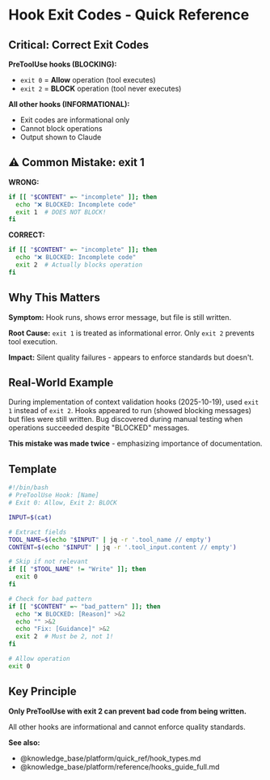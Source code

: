 # Hook Exit Codes - Quick Reference

## Critical: Correct Exit Codes

**PreToolUse hooks (BLOCKING):**
- `exit 0` = **Allow** operation (tool executes)
- `exit 2` = **BLOCK** operation (tool never executes)

**All other hooks (INFORMATIONAL):**
- Exit codes are informational only
- Cannot block operations
- Output shown to Claude

## ⚠️ Common Mistake: exit 1

**WRONG:**
```bash
if [[ "$CONTENT" =~ "incomplete" ]]; then
  echo "❌ BLOCKED: Incomplete code"
  exit 1  # DOES NOT BLOCK!
fi
```

**CORRECT:**
```bash
if [[ "$CONTENT" =~ "incomplete" ]]; then
  echo "❌ BLOCKED: Incomplete code"
  exit 2  # Actually blocks operation
fi
```

## Why This Matters

**Symptom:** Hook runs, shows error message, but file is still written.

**Root Cause:** `exit 1` is treated as informational error. Only `exit 2` prevents tool execution.

**Impact:** Silent quality failures - appears to enforce standards but doesn't.

## Real-World Example

During implementation of context validation hooks (2025-10-19), used `exit 1` instead of `exit 2`. Hooks appeared to run (showed blocking messages) but files were still written. Bug discovered during manual testing when operations succeeded despite "BLOCKED" messages.

**This mistake was made twice** - emphasizing importance of documentation.

## Template

```bash
#!/bin/bash
# PreToolUse Hook: [Name]
# Exit 0: Allow, Exit 2: BLOCK

INPUT=$(cat)

# Extract fields
TOOL_NAME=$(echo "$INPUT" | jq -r '.tool_name // empty')
CONTENT=$(echo "$INPUT" | jq -r '.tool_input.content // empty')

# Skip if not relevant
if [[ "$TOOL_NAME" != "Write" ]]; then
  exit 0
fi

# Check for bad pattern
if [[ "$CONTENT" =~ "bad_pattern" ]]; then
  echo "❌ BLOCKED: [Reason]" >&2
  echo "" >&2
  echo "Fix: [Guidance]" >&2
  exit 2  # Must be 2, not 1!
fi

# Allow operation
exit 0
```

## Key Principle

**Only PreToolUse with exit 2 can prevent bad code from being written.**

All other hooks are informational and cannot enforce quality standards.

**See also:**
- @knowledge_base/platform/quick_ref/hook_types.md
- @knowledge_base/platform/reference/hooks_guide_full.md
